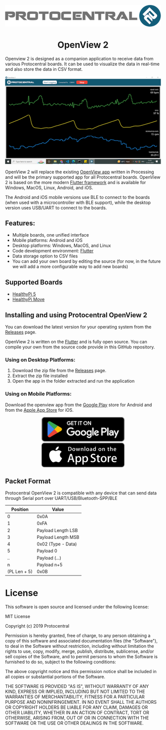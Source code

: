 <div align="center">

![Protocentral Logo](docs/images/protocentral.png)

# OpenView 2
</div>

Openview 2 is designed as a companion application to receive data from various Protocentral boards. It can be used to visualize the data in real-time and also store the data in CSV format. 

![Openview Desktop App](docs/images//desktop3.png)

OpenView 2 will replace the existing [OpenView app](https://github.com/Protocentral/protocentral_openview2) written in Processing and will be the primary supported app for all Protocentral boards. OpenView 2 is based on the more modern [Flutter framework](https://flutter.dev/) and is available for Windows, MacOS, Linux, Android, and iOS.

The Android and iOS mobile versions use BLE to connect to the boards (when used with a microcontroller with BLE support), while the desktop version uses USB/UART to connect to the boards. 

## Features:

* Multiple boards, one unified interface
* Mobile platforms: Android and iOS
* Desktop platforms: Windows, MacOS, and Linux
* Code development environment: [Flutter](https://flutter.dev/)
* Data storage option to CSV files
* You can add your own board by editing the source (for now, in the future we will add a more configurable way to add new boards)

## Supported Boards
* [HealthyPi 5](https://protocentral.com/product/healthypi-5-vital-signs-monitoring-hat-kit/)
* [HealthyPi Move](https://www.crowdsupply.com/protocentral/healthypi-move)

## Installing and using Protocentral OpenView 2

You can download the latest version for your operating system from the [Releases](https://github.com/Protocentral/Protocentral_openview_2/releases) page.

OpenView 2 is written on the [Flutter](https://flutter.dev/) and is fully open source. You can compile your own from the source code provide in this GitHub repository.

### Using on Desktop Platforms:

1. Download the zip file from the [Releases](https://github.com/Protocentral/protocentral_openview_2/releases) page.
2. Extract the zip file installed
3. Open the app in the folder extracted and run the application

### Using on Mobile Platforms:

Download the openview app from the [Google Play](https://play.google.com/store/apps/details?id=com.protocentral.openview) store for Android and from the [Apple App Store](https://apps.apple.com/fi/app/openview/id1667747246) for iOS.


<div align="center">

[![Download from Google Play](docs/images/play_store.png)](https://play.google.com/store/apps/details?id=com.protocentral.openview) [![Download from App Store](docs/images/appstore.png)](https://apps.apple.com/fi/app/openview/id1667747246)
</div>

## Packet Format

Protocentral OpenView 2 is compatible with any device that can send data through Serial port over UART/USB/Bluetooth-SPP/BLE

| Position      |   Value   |
| ---------     | ----------|
| 0             |   0x0A    | 
| 1             |   0xFA    |
| 2             |   Payload Length LSB  |
| 3             |   Payload Length MSB  |
| 4             |   0x02 (Type - Data)  |
| 5             |   Payload 0           |
| ..            |   Payload (...)       |
|   n           |   Payload n+5         |
| (PL Len + 5)  |   0x0B                |

# License

This software is open source and licensed under the following license:

MIT License

Copyright (c) 2019 Protocentral

Permission is hereby granted, free of charge, to any person obtaining a copy
of this software and associated documentation files (the "Software"), to deal
in the Software without restriction, including without limitation the rights
to use, copy, modify, merge, publish, distribute, sublicense, and/or sell
copies of the Software, and to permit persons to whom the Software is
furnished to do so, subject to the following conditions:

The above copyright notice and this permission notice shall be included in all
copies or substantial portions of the Software.

THE SOFTWARE IS PROVIDED "AS IS", WITHOUT WARRANTY OF ANY KIND, EXPRESS OR
IMPLIED, INCLUDING BUT NOT LIMITED TO THE WARRANTIES OF MERCHANTABILITY,
FITNESS FOR A PARTICULAR PURPOSE AND NONINFRINGEMENT. IN NO EVENT SHALL THE
AUTHORS OR COPYRIGHT HOLDERS BE LIABLE FOR ANY CLAIM, DAMAGES OR OTHER
LIABILITY, WHETHER IN AN ACTION OF CONTRACT, TORT OR OTHERWISE, ARISING FROM,
OUT OF OR IN CONNECTION WITH THE SOFTWARE OR THE USE OR OTHER DEALINGS IN THE
SOFTWARE.